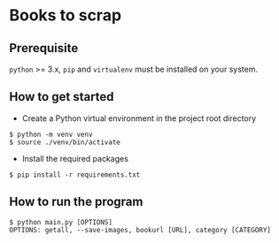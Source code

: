 # Books to scrap

## Prerequisite

`python` >= 3.x, `pip` and `virtualenv` must be installed on your system.

## How to get started

- Create a Python virtual environment in the project root directory

```shell
$ python -m venv venv
$ source ./venv/bin/activate
```

- Install the required packages

```shell
$ pip install -r requirements.txt
```

## How to run the program

```shell
$ python main.py [OPTIONS]
OPTIONS: getall, --save-images, bookurl [URL], category [CATEGORY]
```
